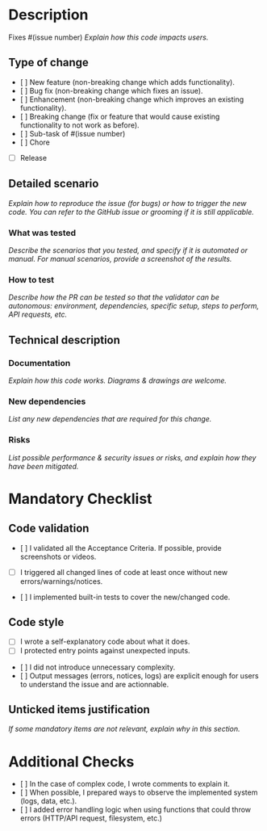 # Description

Fixes #(issue number)
*Explain how this code impacts users.*

## Type of change

- [ ] New feature (non-breaking change which adds functionality).
- [ ] Bug fix (non-breaking change which fixes an issue).
- [ ] Enhancement (non-breaking change which improves an existing functionality).
- [ ] Breaking change (fix or feature that would cause existing functionality to not work as before).
- [ ] Sub-task of #(issue number)
- [ ] Chore
- [ ] Release

## Detailed scenario

*Explain how to reproduce the issue (for bugs) or how to trigger the new code. You can refer to the GitHub issue or grooming if it is still applicable.*

### What was tested

*Describe the scenarios that you tested, and specify if it is automated or manual. For manual scenarios, provide a screenshot of the results.*

### How to test

*Describe how the PR can be tested so that the validator can be autonomous: environment, dependencies, specific setup, steps to perform, API requests, etc.*

## Technical description

### Documentation

*Explain how this code works. Diagrams & drawings are welcome.*

### New dependencies

*List any new dependencies that are required for this change.*

### Risks

*List possible performance & security issues or risks, and explain how they have been mitigated.*

# Mandatory Checklist

## Code validation

- [ ] I validated all the Acceptance Criteria. If possible, provide screenshots or videos.
- [ ] I triggered all changed lines of code at least once without new errors/warnings/notices.
- [ ] I implemented built-in tests to cover the new/changed code.

## Code style

- [ ] I wrote a self-explanatory code about what it does.
- [ ] I protected entry points against unexpected inputs.
- [ ] I did not introduce unnecessary complexity.
- [ ] Output messages (errors, notices, logs) are explicit enough for users to understand the issue and are actionnable.

## Unticked items justification

*If some mandatory items are not relevant, explain why in this section.*

# Additional Checks
- [ ] In the case of complex code, I wrote comments to explain it.
- [ ] When possible, I prepared ways to observe the implemented system (logs, data, etc.).
- [ ] I added error handling logic when using functions that could throw errors (HTTP/API request, filesystem, etc.)
